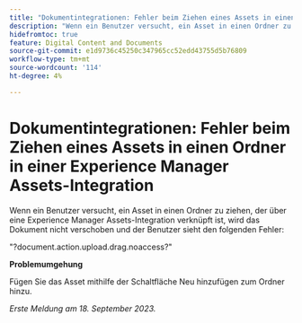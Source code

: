 ```yaml
---
title: "Dokumentintegrationen: Fehler beim Ziehen eines Assets in einen Ordner in einer Experience Manager Assets-Integration"
description: "Wenn ein Benutzer versucht, ein Asset in einen Ordner zu ziehen, der über eine Experience Manager Assets-Integration verknüpft ist, wird das Dokument nicht verschoben und der Benutzer sieht den folgenden Fehler."
hidefromtoc: true
feature: Digital Content and Documents
source-git-commit: e1d9736c45250c347965cc52edd43755d5b76809
workflow-type: tm+mt
source-wordcount: '114'
ht-degree: 4%

---
```



# Dokumentintegrationen: Fehler beim Ziehen eines Assets in einen Ordner in einer Experience Manager Assets-Integration

Wenn ein Benutzer versucht, ein Asset in einen Ordner zu ziehen, der über eine Experience Manager Assets-Integration verknüpft ist, wird das Dokument nicht verschoben und der Benutzer sieht den folgenden Fehler:

&quot;?document.action.upload.drag.noaccess?&quot;

**Problemumgehung**

Fügen Sie das Asset mithilfe der Schaltfläche Neu hinzufügen zum Ordner hinzu.

_Erste Meldung am 18. September 2023._
